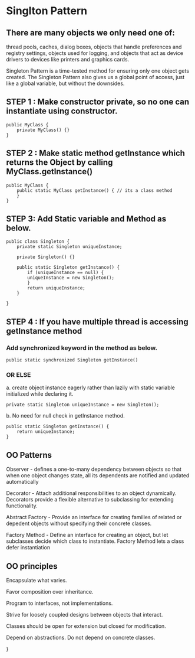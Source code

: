 # Singlton Pattern

## There are many objects we only need one of: 

thread pools, 
caches, 
dialog boxes, 
objects that handle preferences and registry settings, 
objects used for logging, and 
objects that act as device drivers to devices like printers and graphics cards.

Singleton Pattern is a time-tested method for ensuring only
one object gets created. The Singleton Pattern also gives us a global point of access, just like a
global variable, but without the downsides.

## STEP 1 : Make constructor private, so no one can instantiate using constructor.

	public MyClass {
		private MyClass() {}
	}

## STEP 2 : Make static method getInstance which returns the Object by calling MyClass.getInstance()

	public MyClass {
		public static MyClass getInstance() { // its a class method
		}
	}

## STEP 3: Add Static variable and Method as below.

	public class Singleton {
		private static Singleton uniqueInstance;
		
		private Singleton() {}
		
		public static Singleton getInstance() {
			if (uniqueInstance == null) {
			uniqueInstance = new Singleton();
			}
			return uniqueInstance;
		}
		
	}	
## STEP 4 : If you have multiple thread is accessing getInstance method

### Add synchronized keyword in the method as below.

	public static synchronized Singleton getInstance()

### OR ELSE

a. create object instance eagerly rather than lazily with static variable initialized while declaring it.

	private static Singleton uniqueInstance = new Singleton();

b. No need for null check in getInstance method. 

	public static Singleton getInstance() {
		return uniqueInstance;
	} 	

## OO Patterns

Observer - defines a one-to-many dependency between objects so that
when one object changes state, all its dependents are notified and updated automatically

Decorator - Attach additional responsibilities to an object dynamically.
Decorators provide a flexible alternative to subclassing for extending
functionality.

Abstract Factory - Provide an interface for creating families of
related or depedent objects without specifying their concrete classes.

Factory Method - Define an interface for creating an object, but
let subclasses decide which class to instantiate. Factory Method lets
a class defer instantiation

## OO principles

Encapsulate what varies.

Favor composition over inheritance.

Program to interfaces, not implementations.

Strive for loosely coupled designs between objects that interact.

Classes should be open for extension but closed for modification.

Depend on abstractions. Do not depend on concrete classes.	
	
	
	
	
	
	
	
	
	
	
	
	
	
	
	

}
